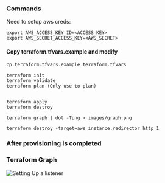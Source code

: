 ### Commands

Need to setup aws creds:
```
export AWS_ACCESS_KEY_ID=<ACCESS_KEY>
export AWS_SECRET_ACCESS_KEY=<AWS_SECRET>
```

#### Copy terraform.tfvars.example and modify

```shell
cp terraform.tfvars.example terraform.tfvars
```


```
terraform init
terraform validate
terraform plan (Only use to plan)


terraform apply
terraform destroy

terraform graph | dot -Tpng > images/graph.png

terraform destroy -target=aws_instance.redirector_http_1
```

### After provisioning is completed


### Terraform Graph

![Setting Up a listener](/images/graph.png)

